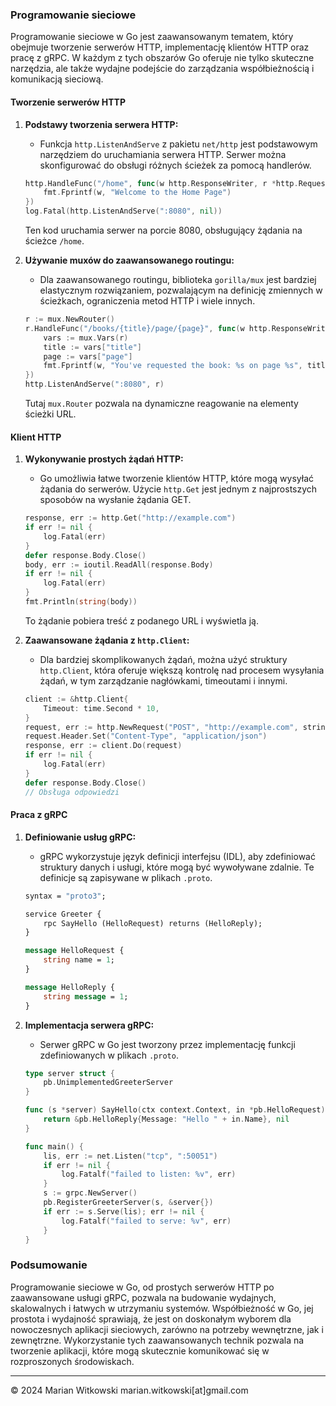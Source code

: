 ### Programowanie sieciowe

Programowanie sieciowe w Go jest zaawansowanym tematem, który obejmuje tworzenie serwerów HTTP, implementację klientów HTTP oraz pracę z gRPC. W każdym z tych obszarów Go oferuje nie tylko skuteczne narzędzia, ale także wydajne podejście do zarządzania współbieżnością i komunikacją sieciową.

#### Tworzenie serwerów HTTP

1. **Podstawy tworzenia serwera HTTP:**
   - Funkcja `http.ListenAndServe` z pakietu `net/http` jest podstawowym narzędziem do uruchamiania serwera HTTP. Serwer można skonfigurować do obsługi różnych ścieżek za pomocą handlerów.
   ```go
   http.HandleFunc("/home", func(w http.ResponseWriter, r *http.Request) {
       fmt.Fprintf(w, "Welcome to the Home Page")
   })
   log.Fatal(http.ListenAndServe(":8080", nil))
   ```
   Ten kod uruchamia serwer na porcie 8080, obsługujący żądania na ścieżce `/home`.

2. **Używanie muxów do zaawansowanego routingu:**
   - Dla zaawansowanego routingu, biblioteka `gorilla/mux` jest bardziej elastycznym rozwiązaniem, pozwalającym na definicję zmiennych w ścieżkach, ograniczenia metod HTTP i wiele innych.
   ```go
   r := mux.NewRouter()
   r.HandleFunc("/books/{title}/page/{page}", func(w http.ResponseWriter, r *http.Request) {
       vars := mux.Vars(r)
       title := vars["title"]
       page := vars["page"]
       fmt.Fprintf(w, "You've requested the book: %s on page %s", title, page)
   })
   http.ListenAndServe(":8080", r)
   ```
   Tutaj `mux.Router` pozwala na dynamiczne reagowanie na elementy ścieżki URL.

#### Klient HTTP

1. **Wykonywanie prostych żądań HTTP:**
   - Go umożliwia łatwe tworzenie klientów HTTP, które mogą wysyłać żądania do serwerów. Użycie `http.Get` jest jednym z najprostszych sposobów na wysłanie żądania GET.
   ```go
   response, err := http.Get("http://example.com")
   if err != nil {
       log.Fatal(err)
   }
   defer response.Body.Close()
   body, err := ioutil.ReadAll(response.Body)
   if err != nil {
       log.Fatal(err)
   }
   fmt.Println(string(body))
   ```
   To żądanie pobiera treść z podanego URL i wyświetla ją.

2. **Zaawansowane żądania z `http.Client`:**
   - Dla bardziej skomplikowanych żądań, można użyć struktury `http.Client`, która oferuje większą kontrolę nad procesem wysyłania żądań, w tym zarządzanie nagłówkami, timeoutami i innymi.
   ```go
   client := &http.Client{
       Timeout: time.Second * 10,
   }
   request, err := http.NewRequest("POST", "http://example.com", strings.NewReader("data"))
   request.Header.Set("Content-Type", "application/json")
   response, err := client.Do(request)
   if err != nil {
       log.Fatal(err)
   }
   defer response.Body.Close()
   // Obsługa odpowiedzi
   ```

#### Praca z gRPC

1. **Definiowanie usług gRPC:**
   - gRPC wykorzystuje język definicji interfejsu (IDL), aby zdefiniować struktury danych i usługi, które mogą być wywoływane zdalnie. Te definicje są zapisywane w plikach `.proto`.
   ```proto
   syntax = "proto3";

   service Greeter {
       rpc SayHello (HelloRequest) returns (HelloReply);
   }

   message HelloRequest {
       string name = 1;
   }

   message HelloReply {
       string message = 1;
   }
   ```

2. **Implementacja serwera gRPC:**
   - Serwer gRPC w Go jest tworzony przez implementację funkcji zdefiniowanych w plikach `.proto`.
   ```go
   type server struct {
       pb.UnimplementedGreeterServer
   }

   func (s *server) SayHello(ctx context.Context, in *pb.HelloRequest) (*pb.HelloReply, error) {
       return &pb.HelloReply{Message: "Hello " + in.Name}, nil
   }

   func main() {
       lis, err := net.Listen("tcp", ":50051")
       if err != nil {
           log.Fatalf("failed to listen: %v", err)
       }
       s := grpc.NewServer()
       pb.RegisterGreeterServer(s, &server{})
       if err := s.Serve(lis); err != nil {
           log.Fatalf("failed to serve: %v", err)
       }
   }
   ```

### Podsumowanie

Programowanie sieciowe w Go, od prostych serwerów HTTP po zaawansowane usługi gRPC, pozwala na budowanie wydajnych, skalowalnych i łatwych w utrzymaniu systemów. Współbieżność w Go, jej prostota i wydajność sprawiają, że jest on doskonałym wyborem dla nowoczesnych aplikacji sieciowych, zarówno na potrzeby wewnętrzne, jak i zewnętrzne. Wykorzystanie tych zaawansowanych technik pozwala na tworzenie aplikacji, które mogą skutecznie komunikować się w rozproszonych środowiskach.

---
© 2024 Marian Witkowski marian.witkowski[at]gmail.com
